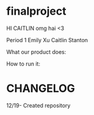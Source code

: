 finalproject
============

HI CAITLIN
omg hai <3

Period 1
Emily Xu
Caitlin Stanton

What our product does:

How to run it:

CHANGELOG
============
12/19- Created repository
